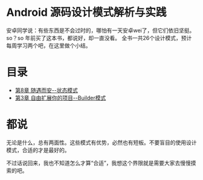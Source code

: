 # Android 源码设计模式解析与实践

安卓同学说：有些东西是不会过时的，哪怕有一天安卓wei了，但它们依旧坚挺。
so？so 年前买了这本书，都说好，却一直没看。
全书一共26个设计模式，预计每周学习两个吧，在这里做个小结。

# 目录

- [第8章 随遇而安--状态模式](https://github.com/mBigFlower/InitApp/tree/master/blog/design_patterns/8_state)
- [第3章 自由扩展你的项目--Builder模式](https://github.com/mBigFlower/InitApp/tree/master/blog/design_patterns/3_builder)

# 都说

无论是什么，总有两面性。这些模式有优势，必然也有短板。不要盲目的使用设计模式，合适的才是最好的。

不过话说回来，我也不知道怎么才算“合适”，我想这个界限就是需要大家去慢慢摸索的吧。